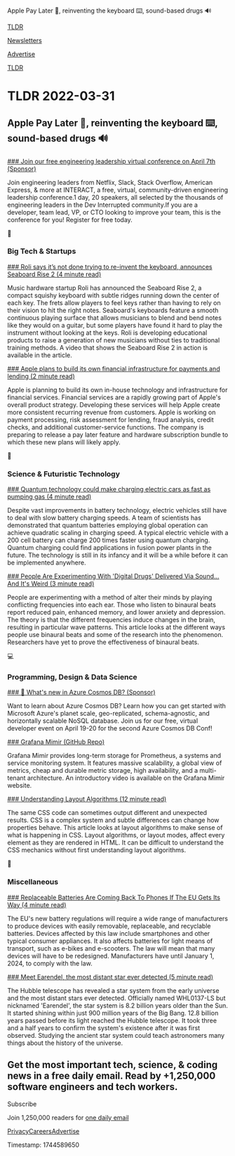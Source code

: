 Apple Pay Later 💸, reinventing the keyboard ⌨️, sound-based drugs 🔊

[TLDR](/)

[Newsletters](/newsletters)

[Advertise](https://advertise.tldr.tech/)

[TLDR](/)

# TLDR 2022-03-31

## Apple Pay Later 💸, reinventing the keyboard ⌨️, sound-based drugs 🔊

### 

[### Join our free engineering leadership virtual conference on April 7th (Sponsor)](https://devinterrupted.com/event/interact/?utm_source=tldr&utm_medium=email&utm_campaign=202204%20-%20event%20-%20interact%20-%20tldr)

Join engineering leaders from Netflix, Slack, Stack Overflow, American Express, & more at INTERACT, a free, virtual, community-driven engineering leadership conference.1 day, 20 speakers, all selected by the thousands of engineering leaders in the Dev Interrupted community.If you are a developer, team lead, VP, or CTO looking to improve your team, this is the conference for you! Register for free today.

📱

### Big Tech & Startups

[### Roli says it’s not done trying to re-invent the keyboard, announces Seaboard Rise 2 (4 minute read)](https://www.theverge.com/2022/3/30/23002833/roli-luminary-seaboard-rise-2-price-pre-order-details?utm_source=tldrnewsletter)

Music hardware startup Roli has announced the Seaboard Rise 2, a compact squishy keyboard with subtle ridges running down the center of each key. The frets allow players to feel keys rather than having to rely on their vision to hit the right notes. Seaboard's keyboards feature a smooth continuous playing surface that allows musicians to blend and bend notes like they would on a guitar, but some players have found it hard to play the instrument without looking at the keys. Roli is developing educational products to raise a generation of new musicians without ties to traditional training methods. A video that shows the Seaboard Rise 2 in action is available in the article.

[### Apple plans to build its own financial infrastructure for payments and lending (2 minute read)](https://arstechnica.com/gadgets/2022/03/apple-plans-to-build-its-own-financial-infrastructure-for-payments-and-lending/?utm_source=tldrnewsletter)

Apple is planning to build its own in-house technology and infrastructure for financial services. Financial services are a rapidly growing part of Apple's overall product strategy. Developing these services will help Apple create more consistent recurring revenue from customers. Apple is working on payment processing, risk assessment for lending, fraud analysis, credit checks, and additional customer-service functions. The company is preparing to release a pay later feature and hardware subscription bundle to which these new plans will likely apply.

🚀

### Science & Futuristic Technology

[### Quantum technology could make charging electric cars as fast as pumping gas (4 minute read)](https://phys.org/news/2022-03-quantum-technology-electric-cars-fast.html?utm_source=tldrnewsletter)

Despite vast improvements in battery technology, electric vehicles still have to deal with slow battery charging speeds. A team of scientists has demonstrated that quantum batteries employing global operation can achieve quadratic scaling in charging speed. A typical electric vehicle with a 200 cell battery can charge 200 times faster using quantum charging. Quantum charging could find applications in fusion power plants in the future. The technology is still in its infancy and it will be a while before it can be implemented anywhere.

[### People Are Experimenting With 'Digital Drugs' Delivered Via Sound... And It's Weird (3 minute read)](https://www.sciencealert.com/some-people-are-mixing-their-psychedelics-with-digital-drugs-and-it-s-all-a-bit-weird?utm_source=tldrnewsletter)

People are experimenting with a method of alter their minds by playing conflicting frequencies into each ear. Those who listen to binaural beats report reduced pain, enhanced memory, and lower anxiety and depression. The theory is that the different frequencies induce changes in the brain, resulting in particular wave patterns. This article looks at the different ways people use binaural beats and some of the research into the phenomenon. Researchers have yet to prove the effectiveness of binaural beats.

💻

### Programming, Design & Data Science

[### 🚀 What's new in Azure Cosmos DB? (Sponsor)](https://aka.ms/azure-cosmos-db-tldr)

Want to learn about Azure Cosmos DB? Learn how you can get started with Microsoft Azure's planet scale, geo-replicated, schema-agnostic, and horizontally scalable NoSQL database. Join us for our free, virtual developer event on April 19-20 for the second Azure Cosmos DB Conf!

[### Grafana Mimir (GitHub Repo)](https://github.com/grafana/mimir?utm_source=tldrnewsletter)

Grafana Mimir provides long-term storage for Prometheus, a systems and service monitoring system. It features massive scalability, a global view of metrics, cheap and durable metric storage, high availability, and a multi-tenant architecture. An introductory video is available on the Grafana Mimir website.

[### Understanding Layout Algorithms (12 minute read)](https://www.joshwcomeau.com/css/understanding-layout-algorithms/?utm_source=tldrnewsletter)

The same CSS code can sometimes output different and unexpected results. CSS is a complex system and subtle differences can change how properties behave. This article looks at layout algorithms to make sense of what is happening in CSS. Layout algorithms, or layout modes, affect every element as they are rendered in HTML. It can be difficult to understand the CSS mechanics without first understanding layout algorithms.

🎁

### Miscellaneous

[### Replaceable Batteries Are Coming Back To Phones If The EU Gets Its Way (4 minute read)](https://hackaday.com/2022/03/30/replaceable-batteries-are-coming-back-to-phones-if-the-eu-gets-its-way/?utm_source=tldrnewsletter)

The EU's new battery regulations will require a wide range of manufacturers to produce devices with easily removable, replaceable, and recyclable batteries. Devices affected by this law include smartphones and other typical consumer appliances. It also affects batteries for light means of transport, such as e-bikes and e-scooters. The law will mean that many devices will have to be redesigned. Manufacturers have until January 1, 2024, to comply with the law.

[### Meet Earendel, the most distant star ever detected (5 minute read)](https://www.theverge.com/2022/3/30/23002980/earendel-hubble-most-distant-star-gravitational-lensing-jwst?utm_source=tldrnewsletter)

The Hubble telescope has revealed a star system from the early universe and the most distant stars ever detected. Officially named WHL0137-LS but nicknamed 'Earendel', the star system is 8.2 billion years older than the Sun. It started shining within just 900 million years of the Big Bang. 12.8 billion years passed before its light reached the Hubble telescope. It took three and a half years to confirm the system's existence after it was first observed. Studying the ancient star system could teach astronomers many things about the history of the universe.

## Get the most important tech, science, & coding news in a free daily email. Read by +1,250,000 software engineers and tech workers.

Subscribe

Join 1,250,000 readers for [one daily email](/api/latest/tech)

[Privacy](/privacy)[Careers](https://jobs.ashbyhq.com/tldr.tech)[Advertise](/tech/advertise)

Timestamp: 1744589650